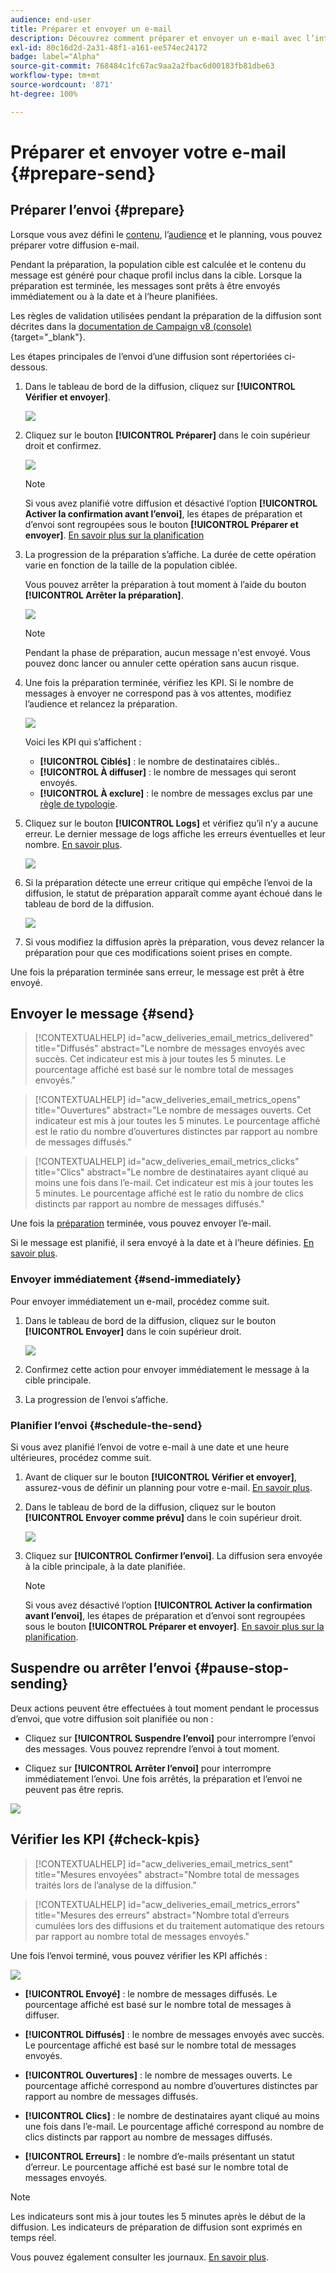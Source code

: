 ```yaml
---
audience: end-user
title: Préparer et envoyer un e-mail
description: Découvrez comment préparer et envoyer un e-mail avec l’interface utilisateur web de Campaign.
exl-id: 80c16d2d-2a31-48f1-a161-ee574ec24172
badge: label="Alpha"
source-git-commit: 768484c1fc67ac9aa2a2fbac6d00183fb81dbe63
workflow-type: tm+mt
source-wordcount: '871'
ht-degree: 100%

---
```



# Préparer et envoyer votre e-mail {#prepare-send}

## Préparer l’envoi {#prepare}

Lorsque vous avez défini le [contenu](../content/edit-content.md), l’[audience](../audience/add-audience.md) et le planning, vous pouvez préparer votre diffusion e-mail.

Pendant la préparation, la population cible est calculée et le contenu du message est généré pour chaque profil inclus dans la cible. Lorsque la préparation est terminée, les messages sont prêts à être envoyés immédiatement ou à la date et à l’heure planifiées.

Les règles de validation utilisées pendant la préparation de la diffusion sont décrites dans la [documentation de Campaign v8 (console)](https://experienceleague.adobe.com/docs/campaign/campaign-v8/campaigns/send/validate/delivery-analysis.html?lang=fr){target="_blank"}.

Les étapes principales de l’envoi d’une diffusion sont répertoriées ci-dessous.

1. Dans le tableau de bord de la diffusion, cliquez sur **[!UICONTROL Vérifier et envoyer]**.

   ![](assets/email-review-and-send.png)


1. Cliquez sur le bouton **[!UICONTROL Préparer]** dans le coin supérieur droit et confirmez.

   ![](assets/email-prepare.png)

   >[!NOTE]
   >
   >Si vous avez planifié votre diffusion et désactivé l’option **[!UICONTROL Activer la confirmation avant l’envoi]**, les étapes de préparation et d’envoi sont regroupées sous le bouton **[!UICONTROL Préparer et envoyer]**. [En savoir plus sur la planification](../email/create-email.md#schedule)

1. La progression de la préparation s’affiche. La durée de cette opération varie en fonction de la taille de la population ciblée.

   Vous pouvez arrêter la préparation à tout moment à l’aide du bouton **[!UICONTROL Arrêter la préparation]**.

   ![](assets/email-stop-preparation.png)

   >[!NOTE]
   >Pendant la phase de préparation, aucun message n&#39;est envoyé. Vous pouvez donc lancer ou annuler cette opération sans aucun risque.

1. Une fois la préparation terminée, vérifiez les KPI. Si le nombre de messages à envoyer ne correspond pas à vos attentes, modifiez l’audience et relancez la préparation.

   ![](assets/email-preparation-complete.png)

   Voici les KPI qui s’affichent :

   * **[!UICONTROL Ciblés]** : le nombre de destinataires ciblés..
   * **[!UICONTROL À diffuser]** : le nombre de messages qui seront envoyés.
   * **[!UICONTROL À exclure]** : le nombre de messages exclus par une [règle de typologie](../advanced-settings/delivery-settings.md#typology).

1. Cliquez sur le bouton **[!UICONTROL Logs]** et vérifiez qu’il n’y a aucune erreur. Le dernier message de logs affiche les erreurs éventuelles et leur nombre. [En savoir plus](delivery-logs.md).

   ![](assets/email-prepare-logs.png)

1. Si la préparation détecte une erreur critique qui empêche l’envoi de la diffusion, le statut de préparation apparaît comme ayant échoué dans le tableau de bord de la diffusion.

   ![](assets/email-prepare-error.png)

1. Si vous modifiez la diffusion après la préparation, vous devez relancer la préparation pour que ces modifications soient prises en compte.

Une fois la préparation terminée sans erreur, le message est prêt à être envoyé.

## Envoyer le message {#send}

>[!CONTEXTUALHELP]
>id="acw_deliveries_email_metrics_delivered"
>title="Diffusés"
>abstract="Le nombre de messages envoyés avec succès. Cet indicateur est mis à jour toutes les 5 minutes. Le pourcentage affiché est basé sur le nombre total de messages envoyés."

>[!CONTEXTUALHELP]
>id="acw_deliveries_email_metrics_opens"
>title="Ouvertures"
>abstract="Le nombre de messages ouverts. Cet indicateur est mis à jour toutes les 5 minutes. Le pourcentage affiché est le ratio du nombre d’ouvertures distinctes par rapport au nombre de messages diffusés."

>[!CONTEXTUALHELP]
>id="acw_deliveries_email_metrics_clicks"
>title="Clics"
>abstract="Le nombre de destinataires ayant cliqué au moins une fois dans l’e-mail. Cet indicateur est mis à jour toutes les 5 minutes. Le pourcentage affiché est le ratio du nombre de clics distincts par rapport au nombre de messages diffusés."

Une fois la [préparation](#prepare) terminée, vous pouvez envoyer l’e-mail.

Si le message est planifié, il sera envoyé à la date et à l’heure définies. [En savoir plus](#schedule-the-send).

### Envoyer immédiatement {#send-immediately}

Pour envoyer immédiatement un e-mail, procédez comme suit.

1. Dans le tableau de bord de la diffusion, cliquez sur le bouton **[!UICONTROL Envoyer]** dans le coin supérieur droit.

   ![](assets/email-send.png)

1. Confirmez cette action pour envoyer immédiatement le message à la cible principale.

1. La progression de l’envoi s’affiche.

### Planifier l’envoi {#schedule-the-send}

Si vous avez planifié l’envoi de votre e-mail à une date et une heure ultérieures, procédez comme suit.

1. Avant de cliquer sur le bouton **[!UICONTROL Vérifier et envoyer]**, assurez-vous de définir un planning pour votre e-mail. [En savoir plus](../email/create-email.md#schedule).

1. Dans le tableau de bord de la diffusion, cliquez sur le bouton **[!UICONTROL Envoyer comme prévu]** dans le coin supérieur droit.

   ![](assets/email-send-as-scheduled.png)

1. Cliquez sur **[!UICONTROL Confirmer l’envoi]**. La diffusion sera envoyée à la cible principale, à la date planifiée.

   >[!NOTE]
   >
   >Si vous avez désactivé l’option **[!UICONTROL Activer la confirmation avant l’envoi]**, les étapes de préparation et d’envoi sont regroupées sous le bouton **[!UICONTROL Préparer et envoyer]**. [En savoir plus sur la planification](../email/create-email.md#schedule).

## Suspendre ou arrêter l’envoi {#pause-stop-sending}

Deux actions peuvent être effectuées à tout moment pendant le processus d’envoi, que votre diffusion soit planifiée ou non :

* Cliquez sur **[!UICONTROL Suspendre l’envoi]** pour interrompre l’envoi des messages. Vous pouvez reprendre l’envoi à tout moment.

* Cliquez sur **[!UICONTROL Arrêter l’envoi]** pour interrompre immédiatement l’envoi. Une fois arrêtés, la préparation et l’envoi ne peuvent pas être repris.

![](assets/email-send-pause-or-stop.png)

## Vérifier les KPI {#check-kpis}

>[!CONTEXTUALHELP]
>id="acw_deliveries_email_metrics_sent"
>title="Mesures envoyées"
>abstract="Nombre total de messages traités lors de l’analyse de la diffusion."

>[!CONTEXTUALHELP]
>id="acw_deliveries_email_metrics_errors"
>title="Mesures des erreurs"
>abstract="Nombre total d’erreurs cumulées lors des diffusions et du traitement automatique des retours par rapport au nombre total de messages envoyés."

Une fois l’envoi terminé, vous pouvez vérifier les KPI affichés :

![](assets/email-send-kpis.png)

* **[!UICONTROL Envoyé]** : le nombre de messages diffusés. Le pourcentage affiché est basé sur le nombre total de messages à diffuser.

* **[!UICONTROL Diffusés]** : le nombre de messages envoyés avec succès. Le pourcentage affiché est basé sur le nombre total de messages envoyés.

* **[!UICONTROL Ouvertures]** : le nombre de messages ouverts. Le pourcentage affiché correspond au nombre d’ouvertures distinctes par rapport au nombre de messages diffusés.

* **[!UICONTROL Clics]** : le nombre de destinataires ayant cliqué au moins une fois dans l’e-mail. Le pourcentage affiché correspond au nombre de clics distincts par rapport au nombre de messages diffusés.

* **[!UICONTROL Erreurs]** : le nombre d’e-mails présentant un statut d’erreur. Le pourcentage affiché est basé sur le nombre total de messages envoyés.

>[!NOTE]
>
>Les indicateurs sont mis à jour toutes les 5 minutes après le début de la diffusion. Les indicateurs de préparation de diffusion sont exprimés en temps réel.

Vous pouvez également consulter les journaux. [En savoir plus](delivery-logs.md).